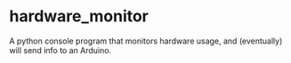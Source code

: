 # hardware_monitor
A python console program that monitors hardware usage, and (eventually) will send info to an Arduino.
